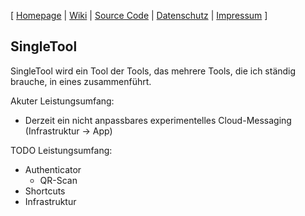 \[ [Homepage](https://www.singletool.de/)
\| [Wiki](https://github.com/singletool/www/wiki)
\| [Source Code](https://github.com/singletool/android/)
\| [Datenschutz](https://valentin.hilbig.de/dsgvo.php)
\| [Impressum](https://valentin.hilbig.de/)
\]

## SingleTool

SingleTool wird ein Tool der Tools, das mehrere Tools, die ich ständig brauche, in eines zusammenführt.

Akuter Leistungsumfang:

- Derzeit ein nicht anpassbares experimentelles Cloud-Messaging (Infrastruktur -> App)

TODO Leistungsumfang:

- Authenticator
  - QR-Scan
- Shortcuts
- Infrastruktur
